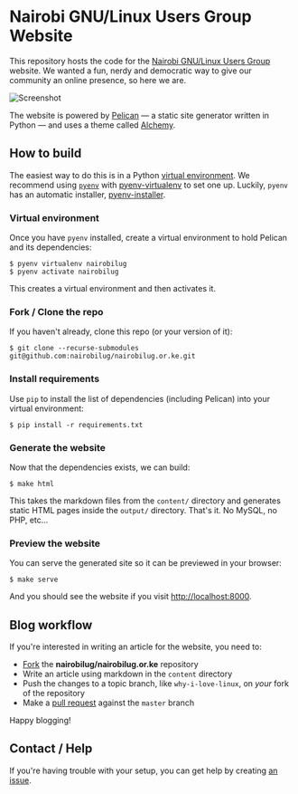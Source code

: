 # Nairobi GNU/Linux Users Group Website

This repository hosts the code for the [Nairobi GNU/Linux Users Group](https://nairobi.lug.or.ke) website. We wanted a fun, nerdy and democratic way to give our community an online presence, so here we are.

![Screenshot](screenshot.jpg "Screenshot")

The website is powered by [Pelican](http://getpelican.com/) — a static site generator written in Python — and uses a theme called [Alchemy](https://github.com/nairobilug/pelican-alchemy).

## How to build

The easiest way to do this is in a Python [virtual environment](http://docs.python-guide.org/en/latest/dev/virtualenvs/). We recommend using [`pyenv`](https://github.com/yyuu/pyenv) with [pyenv-virtualenv](https://github.com/yyuu/pyenv-virtualenv) to set one up. Luckily, `pyenv` has an automatic installer, [pyenv-installer](https://github.com/yyuu/pyenv-installer).

### Virtual environment

Once you have `pyenv` installed, create a virtual environment to hold Pelican and its dependencies:

    $ pyenv virtualenv nairobilug
    $ pyenv activate nairobilug

This creates a virtual environment and then activates it.

### Fork / Clone the repo

If you haven't already, clone this repo (or your version of it):

    $ git clone --recurse-submodules git@github.com:nairobilug/nairobilug.or.ke.git

### Install requirements

Use `pip` to install the list of dependencies (including Pelican) into your virtual environment:

    $ pip install -r requirements.txt

### Generate the website

Now that the dependencies exists, we can build:

    $ make html

This takes the markdown files from the `content/` directory and generates static HTML pages inside the `output/` directory. That's it. No MySQL, no PHP, etc...

### Preview the website

You can serve the generated site so it can be previewed in your browser:

    $ make serve

And you should see the website if you visit [http://localhost:8000](http://localhost:8000).

## Blog workflow

If you're interested in writing an article for the website, you need to:

- [Fork](https://github.com/nairobilug/nairobilug.or.ke/fork) the **nairobilug/nairobilug.or.ke** repository
- Write an article using markdown in the `content` directory
- Push the changes to a topic branch, like `why-i-love-linux`, on *your* fork of the repository
- Make a [pull request](https://help.github.com/articles/using-pull-requests/) against the `master` branch

Happy blogging!

## Contact / Help

If you're having trouble with your setup, you can get help by creating [an issue](https://github.com/nairobilug/nairobilug.or.ke/issues/new).
